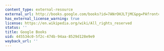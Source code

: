 ```yaml
---
content_type: external-resource
external_url: http://books.google.com/books?id=7ANrOHJLTjMC&pg=PAfrontcover
has_external_license_warning: true
license: https://en.wikipedia.org/wiki/All_rights_reserved
status: ''
title: Google Books
uid: 445534c0-5f2c-474b-94aa-8529d128e9e9
wayback_url: ''
---
```

